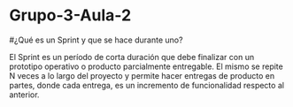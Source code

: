 # Grupo-3-Aula-2
#¿Qué es un Sprint y que se hace durante uno?

El Sprint es un período de corta duración que debe finalizar con un prototipo operativo o producto parcialmente entregable. 
El mismo se repite N veces a lo largo del proyecto y permite hacer entregas de producto en partes, donde cada entrega, es un incremento de funcionalidad respecto al anterior. 


